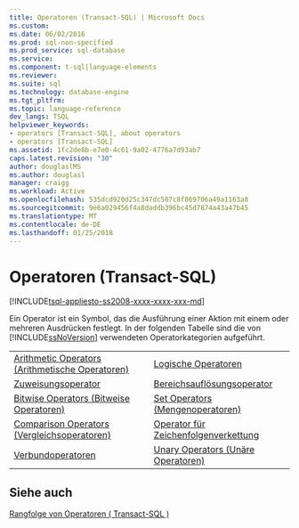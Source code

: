```yaml
---
title: Operatoren (Transact-SQL) | Microsoft Docs
ms.custom: 
ms.date: 06/02/2016
ms.prod: sql-non-specified
ms.prod_service: sql-database
ms.service: 
ms.component: t-sql|language-elements
ms.reviewer: 
ms.suite: sql
ms.technology: database-engine
ms.tgt_pltfrm: 
ms.topic: language-reference
dev_langs: TSQL
helpviewer_keywords:
- operators [Transact-SQL], about operators
- operators [Transact-SQL]
ms.assetid: 1fc2de8b-e7e0-4c61-9a02-4776a7d93ab7
caps.latest.revision: "30"
author: douglaslMS
ms.author: douglasl
manager: craigg
ms.workload: Active
ms.openlocfilehash: 535dcd920d25c347dc507c8f869706a49a1163a8
ms.sourcegitcommit: 9e6a029456f4a8daddb396bc45d7874a43a47b45
ms.translationtype: MT
ms.contentlocale: de-DE
ms.lasthandoff: 01/25/2018
---
```

# <a name="operators-transact-sql"></a>Operatoren (Transact-SQL)
[!INCLUDE[tsql-appliesto-ss2008-xxxx-xxxx-xxx-md](../../includes/tsql-appliesto-ss2008-xxxx-xxxx-xxx-md.md)]

  Ein Operator ist ein Symbol, das die Ausführung einer Aktion mit einem oder mehreren Ausdrücken festlegt. In der folgenden Tabelle sind die von [!INCLUDE[ssNoVersion](../../includes/ssnoversion-md.md)] verwendeten Operatorkategorien aufgeführt.  
  
|||  
|-|-|  
|[Arithmetic Operators (Arithmetische Operatoren)](../../t-sql/language-elements/arithmetic-operators-transact-sql.md)|[Logische Operatoren](../../t-sql/language-elements/logical-operators-transact-sql.md)|  
|[Zuweisungsoperator](../../t-sql/language-elements/assignment-operator-transact-sql.md)|[Bereichsauflösungsoperator](../../t-sql/language-elements/scope-resolution-operator-transact-sql.md)|  
|[Bitwise Operators (Bitweise Operatoren)](../../t-sql/language-elements/bitwise-operators-transact-sql.md)|[Set Operators (Mengenoperatoren)](http://msdn.microsoft.com/library/1aa4c424-b92c-4409-a1c7-34a0264ee107)|  
|[Comparison Operators (Vergleichsoperatoren)](../../t-sql/language-elements/comparison-operators-transact-sql.md)|[Operator für Zeichenfolgenverkettung](../../t-sql/language-elements/string-operators-transact-sql.md)|  
|[Verbundoperatoren](../../t-sql/language-elements/compound-operators-transact-sql.md)|[Unary Operators (Unäre Operatoren)](http://msdn.microsoft.com/library/c4748146-4049-4040-8826-56c464410878)|  
  
## <a name="see-also"></a>Siehe auch  
 [Rangfolge von Operatoren &#40; Transact-SQL &#41;](../../t-sql/language-elements/operator-precedence-transact-sql.md)  
  
  
